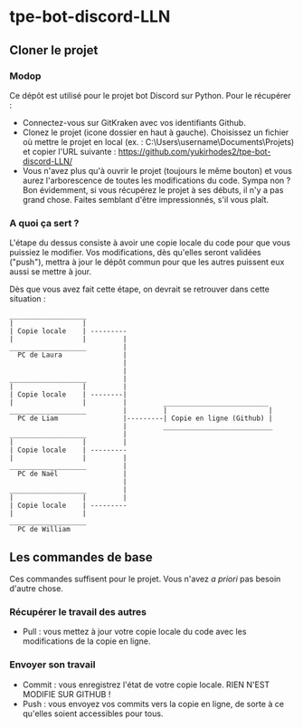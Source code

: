 # tpe-bot-discord-LLN

## Cloner le projet

### Modop

Ce dépôt est utilisé pour le projet bot Discord sur Python. Pour le récupérer :
  - Connectez-vous sur GitKraken avec vos identifiants Github.
  - Clonez le projet (icone dossier en haut à gauche). Choisissez un fichier où mettre le projet en local (ex. : C:\Users\username\Documents\Projets) et copier l'URL suivante : https://github.com/yukirhodes2/tpe-bot-discord-LLN/
  - Vous n'avez plus qu'à ouvrir le projet (toujours le même bouton) et vous aurez l'arborescence de toutes les modifications du code. Sympa non ? Bon évidemment, si vous récupérez le projet à ses débuts, il n'y a pas grand chose. Faites semblant d'être impressionnés, s'il vous plaît.

### A quoi ça sert ?

L'étape du dessus consiste à avoir une copie locale du code pour que vous puissiez le modifier. Vos modifications, dès qu'elles seront validées ("push"), mettra à jour le dépôt commun pour que les autres puissent eux aussi se mettre à jour.

Dès que vous avez fait cette étape, on devrait se retrouver dans cette situation :

```
___________________
|                 |
| Copie locale    | ---------
|                 |         |
___________________         |
  PC de Laura               |
                            |
                            |
___________________         |
|                 |         | 
| Copie locale    | --------|
|                 |         |         __________________________
___________________         |         |                         |
  PC de Liam                |---------| Copie en ligne (Github) |
                            |         ___________________________
___________________         |
|                 |         |
| Copie locale    | ---------
|                 |         |
___________________         |
  PC de Naël                |
                            |
___________________         |
|                 |         |
| Copie locale    | ---------
|                 |
___________________
  PC de William
  ```
  
## Les commandes de base

Ces commandes suffisent pour le projet. Vous n'avez *a priori* pas besoin d'autre chose.

### Récupérer le travail des autres
* Pull : vous mettez à jour votre copie locale du code avec les modifications de la copie en ligne.

### Envoyer son travail
* Commit : vous enregistrez l'état de votre copie locale. RIEN N'EST MODIFIE SUR GITHUB ! 
* Push : vous envoyez vos commits vers la copie en ligne, de sorte à ce qu'elles soient accessibles pour tous.

